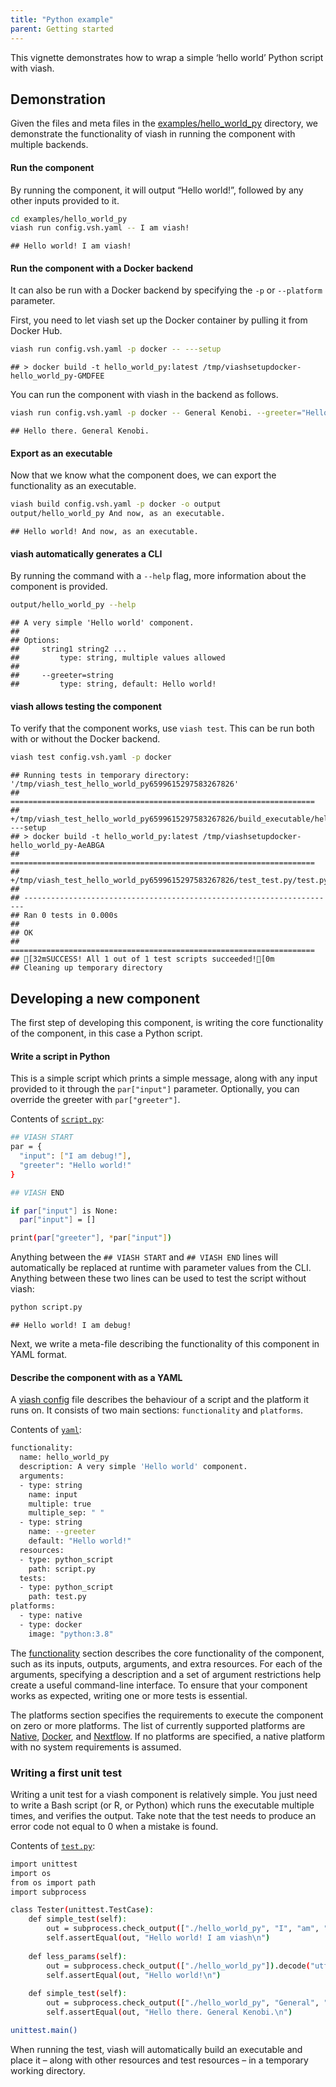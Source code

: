 ```yaml
---
title: "Python example"
parent: Getting started
---
```


This vignette demonstrates how to wrap a simple ‘hello world’ Python
script with viash.

## Demonstration

Given the files and meta files in the
[examples/hello\_world\_py](https://github.com/data-intuitive/viash_docs/tree/master/examples/hello_world_py)
directory, we demonstrate the functionality of viash in running the
component with multiple backends.

#### Run the component

By running the component, it will output “Hello world!”, followed by any
other inputs provided to it.

``` bash
cd examples/hello_world_py
viash run config.vsh.yaml -- I am viash!
```

    ## Hello world! I am viash!

#### Run the component with a Docker backend

It can also be run with a Docker backend by specifying the `-p` or
`--platform` parameter.

First, you need to let viash set up the Docker container by pulling it
from Docker Hub.

``` bash
viash run config.vsh.yaml -p docker -- ---setup
```

    ## > docker build -t hello_world_py:latest /tmp/viashsetupdocker-hello_world_py-GMDFEE

You can run the component with viash in the backend as follows.

``` bash
viash run config.vsh.yaml -p docker -- General Kenobi. --greeter="Hello there."
```

    ## Hello there. General Kenobi.

#### Export as an executable

Now that we know what the component does, we can export the
functionality as an executable.

``` bash
viash build config.vsh.yaml -p docker -o output
output/hello_world_py And now, as an executable.
```

    ## Hello world! And now, as an executable.

#### viash automatically generates a CLI

By running the command with a `--help` flag, more information about the
component is provided.

``` bash
output/hello_world_py --help
```

    ## A very simple 'Hello world' component.
    ## 
    ## Options:
    ##     string1 string2 ...
    ##         type: string, multiple values allowed
    ## 
    ##     --greeter=string
    ##         type: string, default: Hello world!

#### viash allows testing the component

To verify that the component works, use `viash test`. This can be run
both with or without the Docker backend.

``` bash
viash test config.vsh.yaml -p docker
```

    ## Running tests in temporary directory: '/tmp/viash_test_hello_world_py6599615297583267826'
    ## ====================================================================
    ## +/tmp/viash_test_hello_world_py6599615297583267826/build_executable/hello_world_py ---setup
    ## > docker build -t hello_world_py:latest /tmp/viashsetupdocker-hello_world_py-AeABGA
    ## ====================================================================
    ## +/tmp/viash_test_hello_world_py6599615297583267826/test_test.py/test.py
    ## 
    ## ----------------------------------------------------------------------
    ## Ran 0 tests in 0.000s
    ## 
    ## OK
    ## ====================================================================
    ## [32mSUCCESS! All 1 out of 1 test scripts succeeded![0m
    ## Cleaning up temporary directory

## Developing a new component

The first step of developing this component, is writing the core
functionality of the component, in this case a Python script.

#### Write a script in Python

This is a simple script which prints a simple message, along with any
input provided to it through the `par["input"]` parameter. Optionally,
you can override the greeter with `par["greeter"]`.

Contents of [`script.py`](script.py):

``` bash
## VIASH START
par = {
  "input": ["I am debug!"],
  "greeter": "Hello world!"
}

## VIASH END

if par["input"] is None:
  par["input"] = []

print(par["greeter"], *par["input"])
```

Anything between the `## VIASH START` and `## VIASH END` lines will
automatically be replaced at runtime with parameter values from the CLI.
Anything between these two lines can be used to test the script without
viash:

``` bash
python script.py
```

    ## Hello world! I am debug!

Next, we write a meta-file describing the functionality of this
component in YAML format.

#### Describe the component with as a YAML

A [viash config](config) file describes the behaviour of a script and
the platform it runs on. It consists of two main sections:
`functionality` and `platforms`.

Contents of [`yaml`](config.vsh.yaml):

``` bash
functionality:
  name: hello_world_py
  description: A very simple 'Hello world' component.
  arguments:
  - type: string
    name: input
    multiple: true
    multiple_sep: " "
  - type: string
    name: --greeter
    default: "Hello world!"
  resources:
  - type: python_script
    path: script.py
  tests:
  - type: python_script
    path: test.py
platforms:
  - type: native
  - type: docker
    image: "python:3.8"
```

The [functionality](config/functionality) section describes the core
functionality of the component, such as its inputs, outputs, arguments,
and extra resources. For each of the arguments, specifying a description
and a set of argument restrictions help create a useful command-line
interface. To ensure that your component works as expected, writing one
or more tests is essential.

The platforms section specifies the requirements to execute the
component on zero or more platforms. The list of currently supported
platforms are [Native](config/platform-native),
[Docker](config/platform-docker), and
[Nextflow](config/platform-nextflow). If no platforms are specified, a
native platform with no system requirements is assumed.

### Writing a first unit test

Writing a unit test for a viash component is relatively simple. You just
need to write a Bash script (or R, or Python) which runs the executable
multiple times, and verifies the output. Take note that the test needs
to produce an error code not equal to 0 when a mistake is found.

Contents of [`test.py`](test.py):

``` bash
import unittest
import os
from os import path
import subprocess

class Tester(unittest.TestCase):
    def simple_test(self):
        out = subprocess.check_output(["./hello_world_py", "I", "am", "viash"]).decode("utf-8")
        self.assertEqual(out, "Hello world! I am viash\n")
        
    def less_params(self):
        out = subprocess.check_output(["./hello_world_py"]).decode("utf-8")
        self.assertEqual(out, "Hello world!\n")
        
    def simple_test(self):
        out = subprocess.check_output(["./hello_world_py", "General", "Kenobi", "--greeter=Hello there."]).decode("utf-8")
        self.assertEqual(out, "Hello there. General Kenobi.\n")

unittest.main()
```

When running the test, viash will automatically build an executable and
place it – along with other resources and test resources – in a
temporary working directory.
